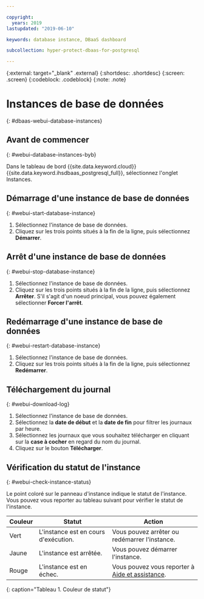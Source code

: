 ```yaml
---

copyright:
  years: 2019
lastupdated: "2019-06-10"

keywords: database instance, DBaaS dashboard

subcollection: hyper-protect-dbaas-for-postgresql

---
```


{:external: target="_blank" .external}
{:shortdesc: .shortdesc}
{:screen: .screen}
{:codeblock: .codeblock}
{:note: .note}


# Instances de base de données
{: #dbaas-webui-database-instances}

## Avant de commencer
{: #webui-database-instances-byb}

Dans le tableau de bord {{site.data.keyword.cloud}} {{site.data.keyword.ihsdbaas_postgresql_full}}, sélectionnez l'onglet Instances.

## Démarrage d'une instance de base de données
{: #webui-start-database-instance}

1. Sélectionnez l'instance de base de données.
2. Cliquez sur les trois points situés à la fin de la ligne, puis sélectionnez **Démarrer**.

## Arrêt d'une instance de base de données
{: #webui-stop-database-instance}

1. Sélectionnez l'instance de base de données.
2. Cliquez sur les trois points situés à la fin de la ligne, puis sélectionnez **Arrêter**. S'il s'agit d'un noeud principal, vous pouvez également sélectionner **Forcer l'arrêt**.

## Redémarrage d'une instance de base de données
{: #webui-restart-database-instance}

1. Sélectionnez l'instance de base de données.
2. Cliquez sur les trois points situés à la fin de la ligne, puis sélectionnez **Redémarrer**.

## Téléchargement du journal
{: #webui-download-log}

1. Sélectionnez l'instance de base de données.
2. Sélectionnez la **date de début** et la **date de fin** pour filtrer les journaux par heure.
3. Sélectionnez les journaux que vous souhaitez télécharger en cliquant sur la **case à cocher** en regard du nom du journal.
4. Cliquez sur le bouton **Télécharger**. 

## Vérification du statut de l'instance
{: #webui-check-instance-status}

Le point coloré sur le panneau d'instance indique le statut de l'instance. Vous pouvez vous reporter au tableau suivant pour vérifier le statut de l'instance.

|Couleur|Statut|Action|
|-----|------|------|
|Vert|L'instance est en cours d'exécution.|Vous pouvez arrêter ou redémarrer l'instance.|
|Jaune|L'instance est arrêtée.|Vous pouvez démarrer l'instance.|
|Rouge|L'instance est en échec.|Vous pouvez vous reporter à [Aide et assistance](/docs/services/hyper-protect-dbaas-for-postgresql?topic=hyper-protect-dbaas-for-postgresql-getting-help-and-support).|
{: caption="Tableau 1. Couleur de statut"}
